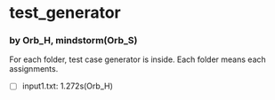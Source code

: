 # test_generator

### by Orb_H, mindstorm(Orb_S)

For each folder, test case generator is inside. Each folder means each assignments.

- [ ] input1.txt: 1.272s(Orb_H)
